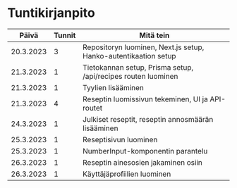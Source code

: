 # Tuntikirjanpito

| Päivä     | Tunnit | Mitä tein                                                       |
| --------- | ------ | --------------------------------------------------------------- |
| 20.3.2023 | 3      | Repositoryn luominen, Next.js setup, Hanko-autentikaation setup |
| 21.3.2023 | 1      | Tietokannan setup, Prisma setup, /api/recipes routen luominen   |
| 21.3.2023 | 1      | Tyylien lisääminen                                              |
| 21.3.2023 | 4      | Reseptin luomissivun tekeminen, UI ja API-routet                |
| 24.3.2023 | 1      | Julkiset reseptit, reseptin annosmäärän lisääminen              |
| 25.3.2023 | 1      | Reseptisivun luominen                                           |
| 25.3.2023 | 1      | NumberInput-komponentin parantelu                               |
| 26.3.2023 | 1      | Reseptin ainesosien jakaminen osiin                             |
| 26.3.2023 | 1      | Käyttäjäprofiilien luominen                                     |


